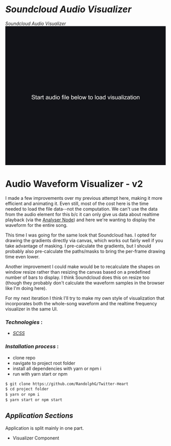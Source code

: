 # *Soundcloud Audio Visualizer*
*Soundcloud Audio Visualizer*
![HEART](./_preview.gif)


# Audio Waveform Visualizer - v2

I made a few improvements over my previous attempt here, making it more efficient and animating it. Even still, most of the cost here is the time needed to load the file data--not the computation. We can't use the data from the audio element for this b/c it can only give us data about realtime playback (via the [Analyser Node](https://developer.mozilla.org/en-US/docs/Web/API/AnalyserNode)) and here we're wanting to display the waveform for the entire song.

This time I was going for the same look that Soundcloud has. I opted for drawing the gradients directly via canvas, which works out fairly well if you take advantage of masking. I pre-calculate the gradients, but I should probably also pre-calculate the paths/masks to bring the per-frame drawing time even lower.

Another improvement I could make would be to recalculate the shapes on window resize rather than resizing the canvas based on a predefined number of bars to display. I think Soundcloud does this on resize too (though they probably don't calculate the waveform samples in the browser like I'm doing here).

For my next iteration I think I'll try to make my own style of visualization that incorporates both the whole-song waveform and the realtime frequency visualizer in the same UI.


### *Technologies* :
- [*SCSS*](https://sass-lang.com/)

### *Installation process* :
- clone repo
- navigate to project root folder
- install all dependencies with yarn or npm i
- run with yarn start or npm

```bash
$ git clone https://github.com/RandolphG/Twitter-Heart
$ cd project folder
$ yarn or npm i
$ yarn start or npm start
```

## *Application Sections*

Application is split mainly in one part.
- Visualizer Component
